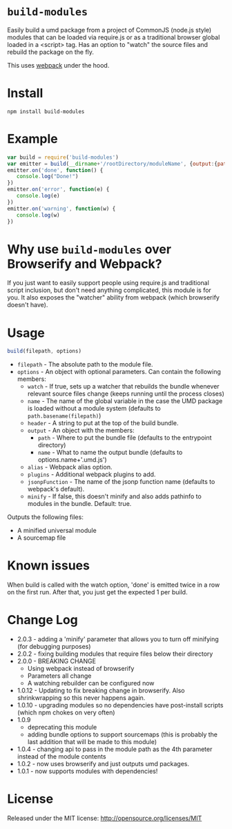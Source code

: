 `build-modules`
============

Easily build a umd package from a project of CommonJS (node.js style) modules that can be loaded via require.js or as a traditional browser global loaded in a &lt;script> tag. Has an option to "watch" the source files and rebuild the package on the fly.

This uses [webpack](http://webpack.github.io/docs/?utm_source=github&utm_medium=readme) under the hood.

Install
=======

```
npm install build-modules
```

Example
=====

```javascript
var build = require('build-modules')
var emitter = build(__dirname+'/rootDirectory/moduleName', {output:{path: __dirname+'/generatedFile/'}})
emitter.on('done', function() {
   console.log("Done!")
})
emitter.on('error', function(e) {
   console.log(e)
})
emitter.on('warning', function(w) {
   console.log(w)
})
```

Why use `build-modules` over Browserify and Webpack?
===========================
If you just want to easily support people using require.js and traditional script inclusion, but don't need anything complicated, this module is for you. It also exposes the "watcher" ability from webpack (which browserify doesn't have).

Usage
====

```javascript
build(filepath, options)
```

* `filepath` - The absolute path to the module file.
* `options` - An object with optional parameters. Can contain the following members:
  * `watch` - If true, sets up a watcher that rebuilds the bundle whenever relevant source files change (keeps running until the process closes)
  * `name` - The name of the global variable in the case the UMD package is loaded without a module system (defaults to `path.basename(filepath)`)
  * `header` - A string to put at the top of the build bundle.
  * `output` - An object with the members:
    * `path` - Where to put the bundle file (defaults to the entrypoint directory)
    * `name` - What to name the output bundle (defaults to options.name+'.umd.js')
  * `alias` - Webpack alias option.
  * `plugins` - Additional webpack plugins to add.
  * `jsonpFunction` - The name of the jsonp function name (defaults to webpack's default).
  * `minify` - If false, this doesn't minify and also adds pathinfo to modules in the bundle. Default: true.

Outputs the following files:

* A minified universal module
* A sourcemap file

Known issues
============

When build is called with the watch option, 'done' is emitted twice in a row on the first run. After that, you just get the expected 1 per build.

Change Log
==========

* 2.0.3 - adding a 'minify' parameter that allows you to turn off minifying (for debugging purposes)
* 2.0.2 - fixing building modules that require files below their directory
* 2.0.0 - BREAKING CHANGE
	* Using webpack instead of browserify
    * Parameters all change
    * A watching rebuilder can be configured now
* 1.0.12 - Updating to fix breaking change in browserify. Also shrinkwrapping so this never happens again.
* 1.0.10 - upgrading modules so no dependencies have post-install scripts (which npm chokes on very often)
* 1.0.9
    * deprecating this module
    * adding bundle options to support sourcemaps (this is probably the last addition that will be made to this module)
* 1.0.4 - changing api to pass in the module path as the 4th parameter instead of the module contents
* 1.0.2 - now uses browserify and just outputs umd packages.
* 1.0.1 - now supports modules with dependencies!

License
=======
Released under the MIT license: http://opensource.org/licenses/MIT